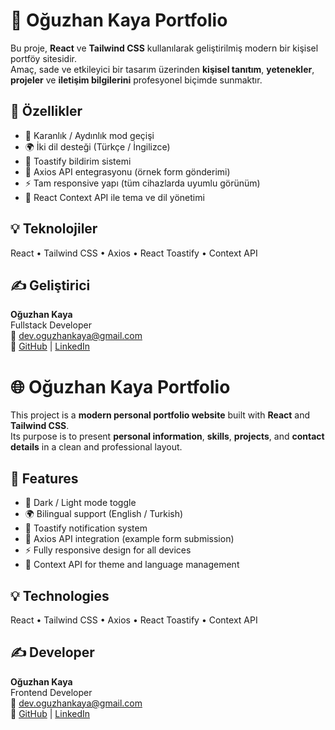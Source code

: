 # 🧠 Oğuzhan Kaya Portfolio

Bu proje, **React** ve **Tailwind CSS** kullanılarak geliştirilmiş modern bir kişisel portföy sitesidir.  
Amaç, sade ve etkileyici bir tasarım üzerinden **kişisel tanıtım**, **yetenekler**, **projeler** ve **iletişim bilgilerini** profesyonel biçimde sunmaktır.

## 🎯 Özellikler

- 🌙 Karanlık / Aydınlık mod geçişi
- 🌍 İki dil desteği (Türkçe / İngilizce)
- 🔔 Toastify bildirim sistemi
- 📡 Axios API entegrasyonu (örnek form gönderimi)
- ⚡ Tam responsive yapı (tüm cihazlarda uyumlu görünüm)
- 🧩 React Context API ile tema ve dil yönetimi

## 💡 Teknolojiler

React • Tailwind CSS • Axios • React Toastify • Context API

## ✍️ Geliştirici

**Oğuzhan Kaya**  
Fullstack Developer  
📧 dev.oguzhankaya@gmail.com  
🔗 [GitHub](https://github.com/Devoguzkaya) | [LinkedIn](https://linkedin.com/in/oguzhankaya)

# 🌐 Oğuzhan Kaya Portfolio

This project is a **modern personal portfolio website** built with **React** and **Tailwind CSS**.  
Its purpose is to present **personal information**, **skills**, **projects**, and **contact details** in a clean and professional layout.

## 🎯 Features

- 🌙 Dark / Light mode toggle
- 🌍 Bilingual support (English / Turkish)
- 🔔 Toastify notification system
- 📡 Axios API integration (example form submission)
- ⚡ Fully responsive design for all devices
- 🧩 Context API for theme and language management

## 💡 Technologies

React • Tailwind CSS • Axios • React Toastify • Context API

## ✍️ Developer

**Oğuzhan Kaya**  
Frontend Developer  
📧 dev.oguzhankaya@gmail.com  
🔗 [GitHub](https://github.com/Devoguzkaya) | [LinkedIn](https://linkedin.com/in/oguzhankaya)
